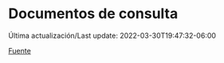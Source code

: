 # Documentos de consulta

Última actualización/Last update: 2022-03-30T19:47:32-06:00

 [Fuente](https://coronavirus.gob.mx/documentos-de-consulta/)
